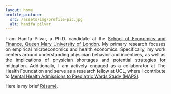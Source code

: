 ```yaml
---
layout: home
profile_picture:
  src: /assets/img/profile-pic.jpg
  alt: hanifa pilvar
---
```


<p align="justify">
I am Hanifa Pilvar, a Ph.D. candidate at the <a href="https://www.qmul.ac.uk/sef/staff/hanifapilvar.html" target="_blank">School of Economics and Finance, Queen Mary University of London</a>. My primary research focuses on empirical microeconomics and health economics. Specifically, my work centers around understanding physician behavior and incentives, as well as the implications of physician shortages and potential strategies for mitigation. Additionally, I am actively engaged as a collaborator at The Health Foundation and serve as a research fellow at UCL, where I contribute to <a href="https://iris.ucl.ac.uk/iris/browse/researchActivity/37000" target="_blank">Mental Health Admissions to Paediatric Wards Study (MAPS)</a>.

</p>
  Here is my brief <a href="https://www.dropbox.com/scl/fi/gvmop1f8oo5q2o17pl2xd/CV.pdf?rlkey=i2nqr97ct35ib9572rld7e4ss&dl=0" target="_blank">Résumé</a>.



